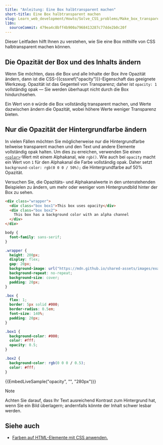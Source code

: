```yaml
---
title: "Anleitung: Eine Box halbtransparent machen"
short-title: Eine Box halbtransparent machen
slug: Learn_web_development/Howto/Solve_CSS_problems/Make_box_transparent
l10n:
  sourceCommit: 479ea4c8bff4b900a7968413287c77dde2b0c20f
---
```


Dieser Leitfaden hilft Ihnen zu verstehen, wie Sie eine Box mithilfe von CSS halbtransparent machen können.

## Die Opazität der Box und des Inhalts ändern

Wenn Sie möchten, dass die Box und alle Inhalte der Box ihre Opazität ändern, dann ist die CSS-{{cssxref("opacity")}}-Eigenschaft das geeignete Werkzeug. Opazität ist das Gegenteil von Transparenz; daher ist `opacity: 1` vollständig opak — Sie werden überhaupt nicht durch die Box hindurchsehen.

Ein Wert von `0` würde die Box vollständig transparent machen, und Werte dazwischen ändern die Opazität, wobei höhere Werte weniger Transparenz bieten.

## Nur die Opazität der Hintergrundfarbe ändern

In vielen Fällen möchten Sie möglicherweise nur die Hintergrundfarbe teilweise transparent machen und den Text und andere Elemente vollständig opak halten. Um dies zu erreichen, verwenden Sie einen [`<color>`](/de/docs/Web/CSS/color_value)-Wert mit einem Alphakanal, wie `rgb()`. Wie auch bei `opacity` macht ein Wert von `1` für den Alphakanal die Farbe vollständig opak. Daher setzt `background-color: rgb(0 0 0 / 50%);` die Hintergrundfarbe auf 50% Opazität.

Versuchen Sie, die Opazitäts- und Alphakanalwerte in den untenstehenden Beispielen zu ändern, um mehr oder weniger vom Hintergrundbild hinter der Box zu sehen.

```html live-sample___opacity
<div class="wrapper">
  <div class="box box1">This box uses opacity</div>
  <div class="box box2">
    This box has a background color with an alpha channel
  </div>
</div>
```

```css hidden live-sample___opacity
body {
  font-family: sans-serif;
}

.wrapper {
  height: 200px;
  display: flex;
  gap: 20px;
  background-image: url("https://mdn.github.io/shared-assets/images/examples/balloon.jpg");
  background-repeat: no-repeat;
  background-size: cover;
  padding: 20px;
}

.box {
  flex: 1;
  border: 5px solid #000;
  border-radius: 0.5em;
  font-size: 140%;
  padding: 20px;
}
```

```css live-sample___opacity
.box1 {
  background-color: #000;
  color: #fff;
  opacity: 0.5;
}

.box2 {
  background-color: rgb(0 0 0 / 0.5);
  color: #fff;
}
```

{{EmbedLiveSample("opacity", "", "280px")}}

> [!NOTE]
> Achten Sie darauf, dass Ihr Text ausreichend Kontrast zum Hintergrund hat, wenn Sie ein Bild überlagern; andernfalls könnte der Inhalt schwer lesbar werden.

## Siehe auch

- [Farben auf HTML-Elemente mit CSS anwenden.](/de/docs/Web/CSS/CSS_colors/Applying_color)
